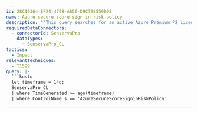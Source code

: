```yaml
---
id: 28C19364-EF24-4798-A656-D9C798559D98
name: Azure secure score sign in risk policy
description: "'This query searches for an active Azure Premium P2 license is required to use and edit this policy. \n You will be required to have setup the MFA Policy before activating this policy'\n"
requiredDataConnectors:
  - connectorId: SenservaPro
    dataTypes:
      - SenservaPro_CL
tactics:
  - Impact
relevantTechniques:
  - T1529
query: |-
  ```kusto
  let timeframe = 14d;
  SenservaPro_CL
  | where TimeGenerated >= ago(timeframe)
  | where ControlName_s == 'AzureSecureScoreSigninRiskPolicy'
  ```
---
```


